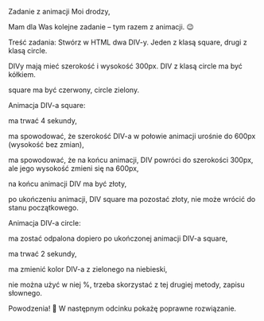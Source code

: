 Zadanie z animacji
Moi drodzy,

Mam dla Was kolejne zadanie – tym razem z animacji. 😉



Treść zadania:
Stwórz w HTML dwa DIV-y. Jeden z klasą square, drugi z klasą circle.

DIVy mają mieć szerokość i wysokość 300px. DIV z klasą circle ma być kółkiem.

square ma być czerwony, circle zielony.

Animacja DIV-a square:

ma trwać 4 sekundy,

ma spowodować, że szerokość DIV-a w połowie animacji urośnie do 600px (wysokość bez zmian),

ma spowodować, że na końcu animacji, DIV powróci do szerokości 300px, ale jego wysokość zmieni się na 600px,

na końcu animacji DIV ma być złoty,

po ukończeniu animacji, DIV square ma pozostać złoty, nie może wrócić do stanu początkowego.

Animacja DIV-a circle:

ma zostać odpalona dopiero po ukończonej animacji DIV-a square,

ma trwać 2 sekundy,

ma zmienić kolor DIV-a z zielonego na niebieski,

nie można użyć w niej %, trzeba skorzystać z tej drugiej metody, zapisu słownego.

Powodzenia! 🙂 W następnym odcinku pokażę poprawne rozwiązanie.